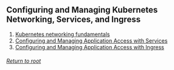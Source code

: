 ## Configuring and Managing Kubernetes Networking, Services, and Ingress
1. [Kubernetes networking fundamentals](/Configuring%20and%20Managing%20Kubernetes%20Networking,%20Services,%20and%20Ingress/01k8sNetworkingFundamentals/README.md)
2. [Configuring and Managing Application Access with Services](/Configuring%20and%20Managing%20Kubernetes%20Networking,%20Services,%20and%20Ingress/02services/README.md)
3. [Configuring and Managing Application Access with Ingress]()

###### [Return to root](https://github.com/l12f3r/CKAstudy/)
